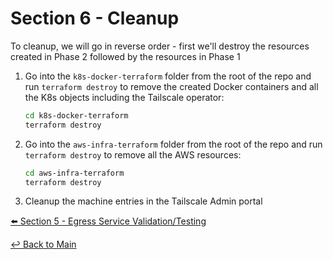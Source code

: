 # Section 6 - Cleanup

To cleanup, we will go in reverse order - first we'll destroy the resources created in Phase 2 followed by the resources in Phase 1

1. Go into the `k8s-docker-terraform` folder from the root of the repo and run ```terraform destroy``` to remove the created Docker containers and all the K8s objects including the Tailscale operator:

   ```bash
   cd k8s-docker-terraform
   terraform destroy
   ```

2. Go into the ```aws-infra-terraform``` folder from the root of the repo and run ```terraform destroy``` to remove all the AWS resources:

    ```bash
    cd aws-infra-terraform
    terraform destroy
    ```

3. Cleanup the machine entries in the Tailscale Admin portal

[:arrow_left: Section 5 - Egress Service Validation/Testing](section-5-eg-svc-validation.md)

[:leftwards_arrow_with_hook: Back to Main](../README.md)

